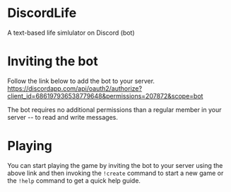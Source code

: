 # DiscordLife
A text-based life simlulator on Discord (bot)

# Inviting the bot
Follow the link below to add the bot to your server.
https://discordapp.com/api/oauth2/authorize?client_id=686197936538779648&permissions=207872&scope=bot

The bot requires no additional permissions than a regular member in your server -- to read and write messages.

# Playing
You can start playing the game by inviting the bot to your server using the above link and then invoking the `!create` command to start a new game or the `!help` command to get a quick help guide.
